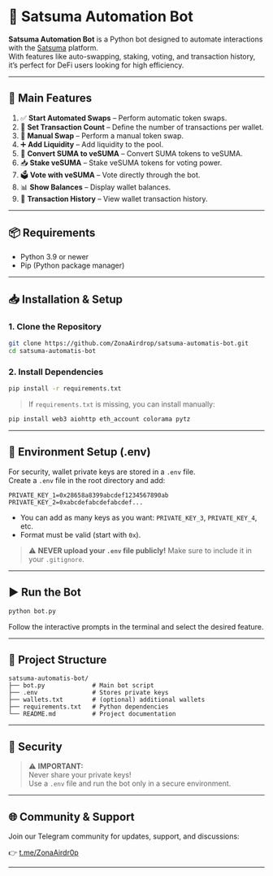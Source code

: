 # 🥷 Satsuma Automation Bot 

**Satsuma Automation Bot** is a Python bot designed to automate interactions with the [Satsuma](https://satsuma.xyz) platform.  
With features like auto-swapping, staking, voting, and transaction history, it’s perfect for DeFi users looking for high efficiency.

---

## 🚀 Main Features

1. ✅ **Start Automated Swaps** – Perform automatic token swaps.  
2. 🔢 **Set Transaction Count** – Define the number of transactions per wallet.  
3. 💱 **Manual Swap** – Perform a manual token swap.  
4. ➕ **Add Liquidity** – Add liquidity to the pool.  
5. 🔄 **Convert SUMA to veSUMA** – Convert SUMA tokens to veSUMA.  
6. 📥 **Stake veSUMA** – Stake veSUMA tokens for voting power.  
7. 🗳️ **Vote with veSUMA** – Vote directly through the bot.  
8. 📊 **Show Balances** – Display wallet balances.  
9. 📜 **Transaction History** – View wallet transaction history.

---

## 📦 Requirements

- Python 3.9 or newer  
- Pip (Python package manager)

---

## 📥 Installation & Setup

### 1. Clone the Repository

```bash
git clone https://github.com/ZonaAirdrop/satsuma-automatis-bot.git
cd satsuma-automatis-bot
```

### 2. Install Dependencies

```bash
pip install -r requirements.txt
```

> If `requirements.txt` is missing, you can install manually:

```bash
pip install web3 aiohttp eth_account colorama pytz
```

---

## 🔐 Environment Setup (.env)

For security, wallet private keys are stored in a `.env` file.  
Create a `.env` file in the root directory and add:

```env
PRIVATE_KEY_1=0x28658a8399abcdef1234567890ab
PRIVATE_KEY_2=0xabcdefabcdefabcdef...
```

- You can add as many keys as you want: `PRIVATE_KEY_3`, `PRIVATE_KEY_4`, etc.  
- Format must be valid (start with `0x`).

> ⚠️ **NEVER upload your `.env` file publicly!** Make sure to include it in your `.gitignore`.

---

## ▶️ Run the Bot

```bash
python bot.py
```

Follow the interactive prompts in the terminal and select the desired feature.

---

## 📁 Project Structure

```
satsuma-automatis-bot/
├── bot.py             # Main bot script
├── .env               # Stores private keys
├── wallets.txt        # (optional) additional wallets
├── requirements.txt   # Python dependencies
└── README.md          # Project documentation
```

---

## 🔐 Security

> ⚠️ **IMPORTANT:**  
> Never share your private keys!  
> Use a `.env` file and run the bot only in a secure environment.

---

## 🌐 Community & Support

Join our Telegram community for updates, support, and discussions:

👉 [t.me/ZonaAirdr0p](https://t.me/ZonaAirdr0p)

---
